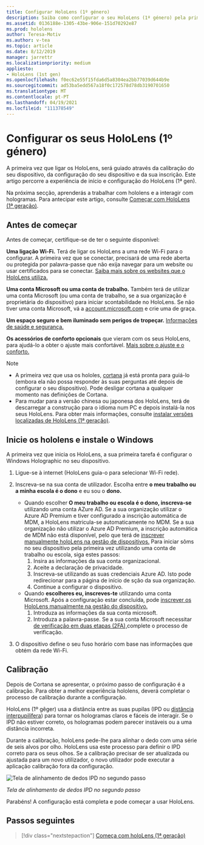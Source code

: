 ```yaml
---
title: Configurar HoloLens (1º género)
description: Saiba como configurar o seu HoloLens (1º género) pela primeira vez em Wi-Fi rede com uma conta Microsoft (MSA) ou Azure Ative Directory (AAD).
ms.assetid: 0136188e-1305-43be-906e-151d70292e87
ms.prod: hololens
author: Teresa-Motiv
ms.author: v-tea
ms.topic: article
ms.date: 8/12/2019
manager: jarrettr
ms.localizationpriority: medium
appliesto:
- HoloLens (1st gen)
ms.openlocfilehash: f0ec62e55f15fda6d5a8304ea2bb77039d644b9e
ms.sourcegitcommit: ad53ba5edd567a18f0c172578d78db3190701650
ms.translationtype: MT
ms.contentlocale: pt-PT
ms.lasthandoff: 04/19/2021
ms.locfileid: "111378549"
---
```

# <a name="set-up-your-hololens-1st-gen"></a>Configurar os seus HoloLens (1º género)

A primeira vez que ligar os HoloLens, será guiado através da calibração do seu dispositivo, da configuração do seu dispositivo e da sua inscrição.  Este artigo percorre a experiência de início e configuração do HoloLens (1ª gen).

Na próxima secção, aprenderás a trabalhar com hololens e a interagir com hologramas. Para antecipar este artigo, consulte [Começar com HoloLens (1ª geração)](hololens1-basic-usage.md).

## <a name="before-you-start"></a>Antes de começar

Antes de começar, certifique-se de ter o seguinte disponível:

**Uma ligação Wi-Fi.** Terá de ligar os HoloLens a uma rede Wi-Fi para o configurar. A primeira vez que se conectar, precisará de uma rede aberta ou protegida por palavra-passe que não exija navegar para um website ou usar certificados para se conectar. [Saiba mais sobre os websites que o HoloLens utiliza.](hololens-offline.md)

**Uma conta Microsoft ou uma conta de trabalho.** Também terá de utilizar uma conta Microsoft (ou uma conta de trabalho, se a sua organização é proprietária do dispositivo) para iniciar scontabilidade no HoloLens. Se não tiver uma conta Microsoft, vá a [account.microsoft.com](https://account.microsoft.com) e crie uma de graça.

**Um espaço seguro e bem iluminado sem perigos de tropeçar.** [Informações de saúde e segurança.](https://go.microsoft.com/fwlink/p/?LinkId=746661)

**Os acessórios de conforto opcionais** que vieram com os seus HoloLens, para ajudá-lo a obter o ajuste mais confortável. [Mais sobre o ajuste e o conforto.](https://support.microsoft.com/help/12632/hololens-fit-your-hololens)

> [!NOTE]
>  
> - A primeira vez que usa os hololes, [cortana](hololens-cortana.md) já está pronta para guiá-lo (embora ela não possa responder às suas perguntas até depois de configurar o seu dispositivo). Pode desligar cortana a qualquer momento nas definições de Cortana.
> - Para mudar para a versão chinesa ou japonesa dos HoloLens, terá de descarregar a construção para o idioma num PC e depois instalá-la nos seus HoloLens. Para obter mais informações, consulte [instalar versões localizadas de HoloLens (1ª geração)](hololens1-install-localized.md).

## <a name="start-your-hololens-and-set-up-windows"></a>Inicie os hololens e instale o Windows

A primeira vez que inicia os HoloLens, a sua primeira tarefa é configurar o Windows Holographic no seu dispositivo.

1. Ligue-se à internet (HoloLens guia-o para selecionar Wi-Fi rede).

1. Inscreva-se na sua conta de utilizador. Escolha entre **o meu trabalho ou a minha escola é o dono** e eu sou o **dono.**
    - Quando escolher **O meu trabalho ou escola é o dono, inscreva-se** utilizando uma conta AZure AD. Se a sua organização utilizar o Azure AD Premium e tiver configurado a inscrição automática de MDM, a HoloLens matricula-se automaticamente no MDM. Se a sua organização não utilizar o Azure AD Premium, a inscrição automática de MDM não está disponível, pelo que terá de [inscrever manualmente holoLens na gestão de dispositivos.](hololens-enroll-mdm.md#different-ways-to-enroll) Para iniciar sôms no seu dispositivo pela primeira vez utilizando uma conta de trabalho ou escola, siga estes passos:
        1. Insira as informações da sua conta organizacional.
        1. Aceite a declaração de privacidade.
        1. Inscreva-se utilizando as suas credenciais Azure AD. Isto pode redirecionar para a página de início de sção da sua organização.
        1. Continue a configurar o dispositivo.
    - Quando **escolheres eu, inscreves-te** utilizando uma conta Microsoft. Após a configuração estar concluída, pode [inscrever os HoloLens manualmente na gestão do dispositivo.](hololens-enroll-mdm.md#different-ways-to-enroll)
        1. Introduza as informações da sua conta microsoft.
        1. Introduza a palavra-passe. Se a sua conta Microsoft necessitar [de verificação em duas etapas (2FA),](https://blogs.technet.microsoft.com/microsoft_blog/2013/04/17/microsoft-account-gets-more-secure/)complete o processo de verificação.

1. O dispositivo define o seu fuso horário com base nas informações que obtém da rede Wi-Fi.

## <a name="calibration"></a>Calibração

Depois de Cortana se apresentar, o próximo passo de configuração é a calibração. Para obter a melhor experiência hololens, deverá completar o processo de calibração durante a configuração.

HoloLens (1º gêger) usa a distância entre as suas pupilas (IPD ou [distância interpupilífera](https://en.wikipedia.org/wiki/Interpupillary_distance)) para tornar os hologramas claros e fáceis de interagir. Se o IPD não estiver correto, os hologramas podem parecer instáveis ou a uma distância incorreta.

Durante a calibração, holoLens pede-lhe para alinhar o dedo com uma série de seis alvos por olho. HoloLens usa este processo para definir o IPD correto para os seus olhos. Se a calibração precisar de ser atualizada ou ajustada para um novo utilizador, o novo utilizador pode executar a aplicação calibração fora da configuração.

![Tela de alinhamento de dedos IPD no segundo passo](./images/ipd-finger-alignment-300px.jpg)

*Tela de alinhamento de dedos IPD no segundo passo*

Parabéns! A configuração está completa e pode começar a usar HoloLens.

## <a name="next-steps"></a>Passos seguintes

> [!div class="nextstepaction"]
> [Começa com holoLens (1ª geração)](hololens1-basic-usage.md)
